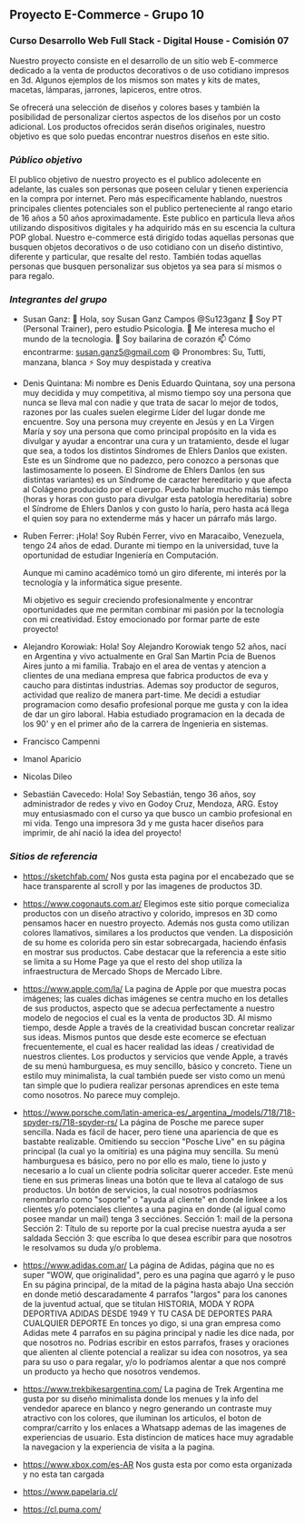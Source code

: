 ## Proyecto E-Commerce - Grupo 10

### Curso Desarrollo Web Full Stack - Digital House - Comisión 07

Nuestro proyecto consiste en el desarrollo de un sitio web E-commerce dedicado a la venta de productos decorativos o de uso cotidiano impresos en 3d. Algunos ejemplos de los mismos son mates y kits de mates, macetas, lámparas, jarrones, lapiceros, entre otros.

Se ofrecerá una selección de diseños y colores bases y también la posibilidad de personalizar ciertos aspectos de los diseños por un costo adicional.
Los productos ofrecidos serán diseños originales, nuestro objetivo es que solo puedas encontrar nuestros diseños en este sitio.

### *Público objetivo*
El publico objetivo de nuestro proyecto es el publico adolecente en adelante, las cuales son personas que poseen celular y tienen experiencia en la compra por internet. Pero más específicamente hablando, nuestros principales clientes potenciales son el publico perteneciente al rango etario de 16 años a 50 años aproximadamente.
Este publico en particula lleva años utilizando dispositivos digitales y ha adquirido más en su escencia la cultura POP global.
Nuestro e-commerce está dirigido todas aquellas personas que busquen objetos decorativos o de uso cotidiano con un diseño distintivo, diferente y particular, que resalte del resto. También todas aquellas personas que busquen personalizar sus objetos ya sea para sí mismos o para regalo.

### *Integrantes del grupo*

- Susan Ganz: 
👋 Hola, soy Susan Ganz Campos @Su123ganz 
👀 Soy PT (Personal Trainer), pero estudio Psicologia. 
🌱 Me interesa mucho el mundo de la tecnologia. 
💞️ Soy bailarina de corazón 
📫 Cómo encontrarme: susan.ganz5@gmail.com 
😄 Pronombres: Su, Tutti, manzana, blanca 
⚡ Soy muy despistada y creativa

- Denis Quintana: Mi nombre es Denis Eduardo Quintana, soy una persona muy decidida y muy competitiva, al mismo tiempo soy una persona que nunca se lleva mal con nadie y que trata de sacar lo mejor de todos, razones por las cuales suelen elegirme Líder del lugar donde me encuentre. Soy una persona muy creyente en Jesús y en La Virgen María y soy una persona que como principal propósito en la vida es divulgar y ayudar a encontrar una cura y un tratamiento, desde el lugar que sea, a todos los distintos Síndromes de Ehlers Danlos que existen. Este es un Síndrome que no padezco, pero conozco a personas que lastimosamente lo poseen. El Síndrome de Ehlers Danlos (en sus distintas variantes) es un Síndrome de caracter hereditario y que afecta al Colágeno producido por el cuerpo. Puedo hablar mucho más tiempo (horas y horas con gusto para divulgar esta patología hereditaria) sobre el Síndrome de Ehlers Danlos y con gusto lo haría, pero hasta acá llega el quien soy para no extenderme más y hacer un párrafo más largo.

- Ruben Ferrer: ¡Hola! Soy Rubén Ferrer, vivo en Maracaibo, Venezuela, tengo 24 años de edad. Durante mi tiempo en la universidad, tuve la oportunidad de estudiar Ingeniería en Computación.

	Aunque mi camino académico tomó un giro diferente, mi interés por la tecnología y la informática sigue presente.

	Mi objetivo es seguir creciendo profesionalmente y encontrar oportunidades que me permitan combinar mi pasión por la tecnología con mi creatividad. Estoy emocionado por formar parte de este proyecto!

- Alejandro Korowiak: Hola! Soy Alejandro Korowiak tengo 52 años, naci en Argentina y vivo actualmente en Gral San Martin Pcia de Buenos Aires junto a mi familia. Trabajo en el area de ventas y atencion a clientes de una mediana empresa que fabrica productos de eva y caucho para distintas industrias. Ademas soy productor de seguros, actividad que realizo de manera part-time. Me decidi a estudiar programacion como desafio profesional porque me gusta y con la idea de dar un giro laboral. Habia estudiado programacion en la decada de los 90' y en el primer año de la carrera de Ingenieria en sistemas.
- Francisco Campenni
- Imanol Aparicio
- Nicolas Dileo

- Sebastián Cavecedo: Hola! Soy Sebastián, tengo 36 años, soy administrador de redes y vivo en Godoy Cruz, Mendoza, ARG. Estoy muy entusiasmado con el curso ya que busco un cambio profesional en mi vida. Tengo una impresora 3d y me gusta hacer diseños para imprimir, de ahí nació la idea del proyecto!


### *Sitios de referencia*
- https://sketchfab.com/
Nos gusta esta pagina por el encabezado que se hace transparente al scroll y por las imagenes de productos 3D.

- https://www.cogonauts.com.ar/
Elegimos este sitio porque comecializa productos con un diseño atractivo y colorido, impresos en 3D como pensamos hacer en nuestro proyecto. Además nos gusta como utilizan colores llamativos, similares a los productos que venden. La disposición de su home es colorida pero sin estar sobrecargada, haciendo énfasis en mostrar sus productos.
Cabe destacar que la referencia a este sitio se limita a su Home Page ya que el resto del shop utiliza la infraestructura de Mercado Shops de Mercado Libre.

- https://www.apple.com/la/
La pagina de Apple por que muestra pocas imágenes; las cuales dichas imágenes se centra mucho en los detalles de sus productos, aspecto que se adecua perfectamente a nuestro modelo de negocios el cual es la venta de productos 3D. Al mismo tiempo, desde Apple a través de la creatividad buscan concretar realizar sus ideas. Mismos puntos que desde este ecomerce se efectuan frecuentemente, el cual es hacer realidad las ideas / creatividad de nuestros clientes. Los productos y servicios que vende Apple, a través de su menú hamburguesa, es muy sencillo, básico y concreto. Tiene un estilo muy minimalista, la cual también puede ser visto como un menú tan simple que lo pudiera realizar personas aprendices en este tema como nosotros. No parece muy complejo.

- https://www.porsche.com/latin-america-es/_argentina_/models/718/718-spyder-rs/718-spyder-rs/
La página de Posche me parece super sencilla. Nada es fácil de hacer, pero tiene una apariencia de que es bastabte realizable. Omitiendo su seccion "Posche Live" en su página principal (la cual yo la omitiria) es una página muy sencilla. Su menú hamburguesa es básico, pero no por ello es malo, tiene lo justo y necesario a lo cual un cliente podría solicitar querer acceder. Este menú tiene en sus primeras lineas una botón que te lleva al catalogo de sus productos. Un botón de servicios, la cual nosotros podríasmos renombrarlo como "soporte" o "ayuda al cliente" en donde linkee a los clientes y/o potenciales clientes a una pagina en donde (al igual como posee mandar un mail) tenga 3 secciónes. Sección 1: mail de la persona Sección 2: Título de su reporte por la cual precise nuestra ayuda a ser saldada Sección 3: que escriba lo que desea escribir para que nosotros le resolvamos su duda y/o problema.

- https://www.adidas.com.ar/
La página de Adidas, página que no es super "WOW, que originalidad", pero es una pagina que agarró y le puso En su página principal, de la mitad de la página hasta abajo Una sección en donde metió descaradamente 4 parrafos "largos" para los canones de la juventud actual, que se titulan HISTORIA, MODA Y ROPA DEPORTIVA ADIDAS DESDE 1949 Y TU CASA DE DEPORTES PARA CUALQUIER DEPORTE En tonces yo digo, si una gran empresa como Adidas mete 4 parrafos en su página principal y nadie les dice nada, por que nosotros no. Podrias escribir en estos parrafos, frases y oraciones que alienten al cliente potencial a realizar su idea con nosotros, ya sea para su uso o para regalar, y/o lo podríamos alentar a que nos compré un producto ya hecho que nosotros vendemos.

- https://www.trekbikesargentina.com/
La pagina de Trek Argentina me gusta por su diseño minimalista donde los menues y la info del vendedor aparece en blanco y negro generando un contraste muy atractivo con los colores, que iluminan los articulos, el boton de comprar/carrito y los enlaces a Whatsapp ademas de las imagenes de experiencias de usuario. Esta distincion de matices hace muy agradable la navegacion y la experiencia de visita a la pagina.

- https://www.xbox.com/es-AR
 Nos gusta esta por como esta organizada y no esta tan cargada

- https://www.papelaria.cl/
- https://cl.puma.com/

